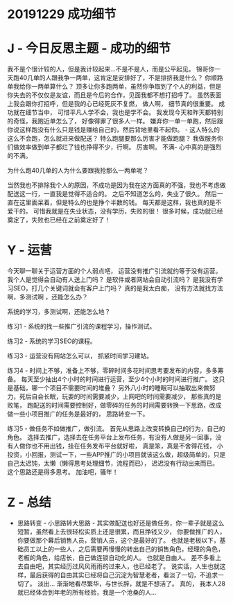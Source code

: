 

# 20191229 成功细节

# J - 今日反思主题 - 成功的细节

我不是个很计较的人，但是我计较起来...不是不是人，而是公平起见。 锦哥你一天跑40几单的人跟我争一两单，这肯定是安排好了，不是排挤我是什么？  你顺路单我给你一两单算什么？   顶多让你多跑两单，虽然你争取到了个人的利益，但是你失去的不仅仅是友谊，而且是今后的合作，见面我都不想打招呼了。 虽然表面上我会跟你打招呼，但是我的心已经死灰不复燃，   做人啊， 细节真的很重要。    成功就在细节当中， 可惜平凡人学不会，我也是学不会。      我发现今天和昨天都特别的奇怪，我跑近单怎么了，  好像得罪了很多人一样。   嫌弃你一单一单跑，然后跟你说这样跑没有什么只是钱是赚给自己的，然后背地里看不起你。   - 这人特么的这么不会跑，怎么就进来做配送？    特么跑腿要那么厉害才能做跑腿？ 我做服务你们做效率做到单子都烂了钱也挣得不少，行啊。   厉害啊。     不满- 心中真的是强烈的不满。 

为什么跑40几单的人为什么要跟我抢那么一两单呢？ 

当然我也不排除我个人的原因，不成功是因为我在这方面真的不强，我也不考虑做配送这一行，一直我是觉得不适合的。   之后不知道怎么的，失业了很久。  然后一直在这里面呆着，但是特么的也是挣个半数的钱。   每天都是这样，我也真的是不爱干的。    可惜我就是在失业状态，没有学历，失败的很！  很多时候，成功就已经奠定了，失败也已经在之前奠定好了！



# Y - 运营

今天聊一聊关于运营方面的个人弱点吧，  运营没有推广引流就约等于没有运营。  我个人是觉得会自动有人送上门吗？ 是软件或者网站会自动引流吗？  是我没有学习SEO，打几个关键词就会有客户上门吗？ 真的是我太白痴，  没有方法就找方法啊，多测试啊 ，还能怎么办？     

系统的学习，多测试啊，还能怎么地？ 

练习1 -  系统的找一些推广引流的课程学习，操作测试。 

练习2 - 系统的学习SEO的课程。

练习3 - 运营没有网站怎么可以， 抓紧时间学习建站。

练习4 - 时间上不够，准备上不够，零碎时间多花时间思考要发布的内容，多多筹备。 每天至少抽出4个小时的时间进行运营，至少4个小时的时间进行推广。 这只是基础，哪一个项目不需要时间的堆叠？    另外八小时的睡眠可以抽取出来做努力，死后自会长眠，玩耍的时间需要减少，上网吧的时间需要减少， 那些真的是败笔， 跑配送的时间需要控制好，做零碎的任务的时间需要转换一下思路，改成做一些小项目推广的任务是最好的， 思路转变一下。 


练习5 - 做任务不如做推广，做引流。    首先从思路上改变转换自己的行为，自己的角色。  选择去推广，选择去在任务平台上发布任务，有没有人做是另一回事，没有人做你也不用出钱，挂在任务发布平台就好啦， 真是笨，真是不舍得花钱，   小投资，小回报，测试一下，一些APP推广的小项目就该这么做，超级简单的，只是自己太迟钝，太懒（懒得思考处理细节，流程而已）， 迟迟没有行动出来而已。  这个思路还是得多思考。 加油吧，骚年！


# Z - 总结

- 思路转变 - 小思路转大思路 - 其实做配送也好还是做任务，你一辈子就是这么短暂，虽然看上去很轻松实质上还是很累，而且挣钱又少， 你要做推广的人，你要做那个幕后销售人员，营销人员，这个是最好的了。   也就是老板以下，基础员工以上的一些人，之后需要再慢慢的转出自己的销售角色，经理的角色，老板的角色，给店长，自己做连锁自动化的人。  也就是自由人。  差不多看上去自由吧，其实经历过风风雨雨的过来人，也已经老了。   说实话，人生也就这样，最后获得的自由其实已经将自己沉淀为智慧老者，看淡了一切，不追求一切了。  淡出... 渐渐地看尽繁华，与世长辞，就是不想活了。 真的， 我本人28就已经体会到年老的所有经验，我是一个沧桑的人...

